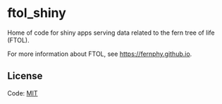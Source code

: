 # ftol_shiny

Home of code for shiny apps serving data related to the fern tree of life (FTOL).

For more information about FTOL, see https://fernphy.github.io.

## License

Code: [MIT](LICENSE)